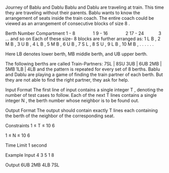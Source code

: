 Journey of Bablu and Dablu
Bablu and Dablu are traveling at train. This time they are traveling without their parents. Bablu wants to know the arrangement of seats inside the train coach.
The entire coach could be viewed as an arrangement of consecutive blocks of size 
8
.

Berth Number   Compartment
1 -  8    1
9 - 16    2
17 - 24    3
... and so on
Each of these size-
8
 blocks are further arranged as:
1
L
B
,
2
M
B
,
3
U
B
,
4
L
B
,
5
M
B
,
6
U
B
,
7
S
L
,
8
S
U
,
9
L
B
,
10
M
B
,
.
.
.
.
.
.

Here LB denotes lower berth, MB middle berth, and UB upper berth.

The following berths are called Train-Partners:
7SL |  8SU
3UB |  6UB 
2MB |  5MB
1LB |  4LB
and the pattern is repeated for every set of 
8
 berths.
Bablu and Dablu are playing a game of finding the train partner of each berth. But they are not able to find the right partner, they ask for help.

Input Format
The first line of input contains a single integer 
T
, denoting the number of test cases to follow.
Each of the next 
T
 lines contains a single integer 
N
, the berth number whose neighbor is to be found out.

Output Format
The output should contain exactly 
T
 lines each containing the berth of the neighbor of the corresponding seat.

Constraints
1
≤
T
≤
10
6

1
≤
N
≤
10
6

Time Limit
1
 second

Example
Input
4
3
5 
1 
8

Output
6UB
2MB
4LB
7SL